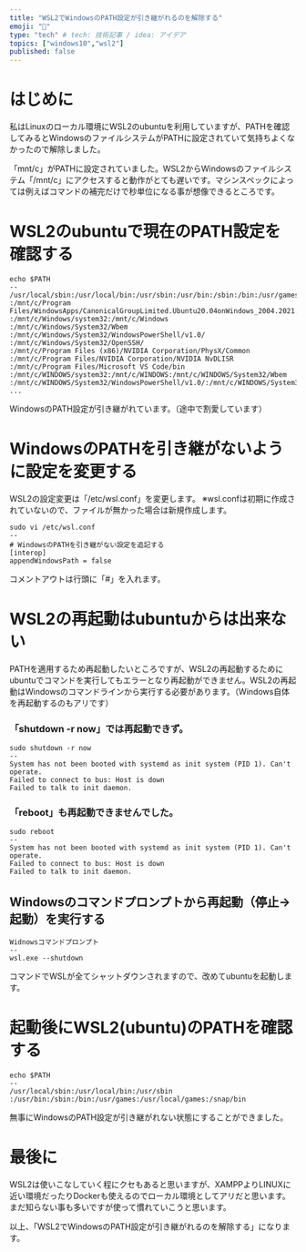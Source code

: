 ```yaml
---
title: "WSL2でWindowsのPATH設定が引き継がれるのを解除する"
emoji: "🦁"
type: "tech" # tech: 技術記事 / idea: アイデア
topics: ["windows10","wsl2"]
published: false
---
```

# はじめに
私はLinuxのローカル環境にWSL2のubuntuを利用していますが、PATHを確認してみるとWindowsのファイルシステムがPATHに設定されていて気持ちよくなかったので解除しました。

「mnt/c」がPATHに設定されていました。WSL2からWindowsのファイルシステム「/mnt/c」にアクセスすると動作がとても遅いです。マシンスペックによっては例えばコマンドの補完だけで秒単位になる事が想像できるところです。

# WSL2のubuntuで現在のPATH設定を確認する
```
echo $PATH
--
/usr/local/sbin:/usr/local/bin:/usr/sbin:/usr/bin:/sbin:/bin:/usr/games:/usr/local/games
:/mnt/c/Program Files/WindowsApps/CanonicalGroupLimited.Ubuntu20.04onWindows_2004.2021.222.0_x64__79rhkp1fndgsc
:/mnt/c/Windows/system32:/mnt/c/Windows
:/mnt/c/Windows/System32/Wbem
:/mnt/c/Windows/System32/WindowsPowerShell/v1.0/
:/mnt/c/Windows/System32/OpenSSH/
:/mnt/c/Program Files (x86)/NVIDIA Corporation/PhysX/Common
:/mnt/c/Program Files/NVIDIA Corporation/NVIDIA NvDLISR
:/mnt/c/Program Files/Microsoft VS Code/bin
:/mnt/c/WINDOWS/system32:/mnt/c/WINDOWS:/mnt/c/WINDOWS/System32/Wbem
:/mnt/c/WINDOWS/System32/WindowsPowerShell/v1.0/:/mnt/c/WINDOWS/System32/OpenSSH/
...
```
WindowsのPATH設定が引き継がれています。（途中で割愛しています）

# WindowsのPATHを引き継がないように設定を変更する
WSL2の設定変更は「/etc/wsl.conf」を変更します。
※wsl.confは初期に作成されていないので、ファイルが無かった場合は新規作成します。
```
sudo vi /etc/wsl.conf
--
# WindowsのPATHを引き継がない設定を追記する
[interop]
appendWindowsPath = false
```
コメントアウトは行頭に「#」を入れます。

# WSL2の再起動はubuntuからは出来ない
PATHを適用するため再起動したいところですが、WSL2の再起動するためにubuntuでコマンドを実行してもエラーとなり再起動ができません。WSL2の再起動はWindowsのコマンドラインから実行する必要があります。（Windows自体を再起動するのもアリです）

### 「shutdown -r now」では再起動できず。
```
sudo shutdown -r now
--
System has not been booted with systemd as init system (PID 1). Can't operate.
Failed to connect to bus: Host is down
Failed to talk to init daemon.
```

### 「reboot」も再起動できませんでした。
```
sudo reboot
--
System has not been booted with systemd as init system (PID 1). Can't operate.
Failed to connect to bus: Host is down
Failed to talk to init daemon.
```


## Windowsのコマンドプロンプトから再起動（停止→起動）を実行する
```
Widnowsコマンドプロンプト
--
wsl.exe --shutdown
```
コマンドでWSLが全てシャットダウンされますので、改めてubuntuを起動します。

# 起動後にWSL2(ubuntu)のPATHを確認する
```
echo $PATH
--
/usr/local/sbin:/usr/local/bin:/usr/sbin
:/usr/bin:/sbin:/bin:/usr/games:/usr/local/games:/snap/bin
```
無事にWindowsのPATH設定が引き継がれない状態にすることができました。

# 最後に
WSL2は使いこなしていく程にクセもあると思いますが、XAMPPよりLINUXに近い環境だったりDockerも使えるのでローカル環境としてアリだと思います。まだ知らない事も多いですが使って慣れていこうと思います。

以上、「WSL2でWindowsのPATH設定が引き継がれるのを解除する」になります。


